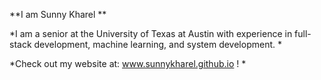 **I am Sunny Kharel **

*I am a senior at the University of Texas at Austin with experience in full-stack development, machine learning, and system development. *

*Check out my website at: www.sunnykharel.github.io ! *
